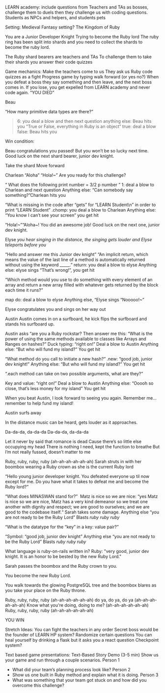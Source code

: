 

LEARN academy: include questions from 
Teachers and TAs as bosses, challenge them to duels then they challenge us with coding questions.
Students as NPCs and helpers, and students pets

Setting:
Medieval Fantasy setting?
The Kingdom of Ruby

You are a Junior Developer Knight
Trying to become the Ruby lord
The ruby ring has been split into shards and you need to collect the shards to become the ruby lord.

The Ruby shard bearers are teachers and TAs
To challenge them to take their shards you answer their code quizzes

Game mechanics:
Make the teachers come to us
They ask us Ruby code quizzes as a fight
Progress game by typing walk forward (or yes no?)
When you defeat a boss they say something and then leave, and the next boss comes in.
If you lose, you get expelled from LEARN academy and never code again.
“YOU DIED”

Beau
     
“How many primitive data types are there?”
> 6: you deal a blow and then next question
> anything else: Beau hits you
“True or False, everything in Ruby is an object” 
 > true: deal a blow
 > false: Beau hits you

Win condition: 

Beau congratulations you passed! But you won’t be so lucky next time. Good luck on the next shard bearer, junior dev knight.

Take the shard
Move forward

Charlean
“Aloha” “Hola!~” Are you ready for this challenge?

“
What does the following print number = 3/2
p number
”
1: deal a blow to Charlean and next question
Anything else: “Can somebody say something?”Charlean hits you

“What is missing in the code after “gets” for 
“LEARN Student\n” in order to print “LEARN Student”
.chomp: you deal a blow to Charlean
Anything else: “You know I can’t see your screen”  you get hit

“Hola!~”“Aloha~!  You did an awesome job! Good luck on the next one, junior dev knight.

Elyse
*you hear singing in the distance, the singing gets louder and Elyse teleports before you*

“Hello and answer me this Junior dev knight”
“An implicit return, which means the value of the last line of a method is automatically returned without using the keyword _____.”
return: you deal a blow to elyse
Anything else: elyse sings “That’s wrong!”, you get hit

“Which method would you use to do something with every element of an array and return a new array filled with whatever gets returned by the block each time it runs?”

map do: deal a blow to elyse
Anything else, “Elyse sings “Nooooo!~”

Elyse congratulates you and sings on her way out

Austin
Austin comes in on a surfboard, he kick flips the surfboard and stands his surfboard up.

Austin asks “are you a Ruby rockstar? Then answer me this:
“What is the power of using the same methods available to classes like Arrays and Ranges on hashes?”
Duck typing: “right on!” Deal a blow to Austin
Anything else: “But who will fund my island?” You get hit

“What method do you call to initiate a new hash?”
.new: “good job, junior dev knight!”
Anything else: “But who will fund my island?” You get hit

“.each method can take on two possible arguments, what are they?”

Key and value: “right on!” Deal a blow to Austin
Anything else: “Ooooh so close, that’s less money for my island” You get hit

When you beat Austin, I look forward to seeing you again. Remember me…
remember to help fund my island!

Austin surfs away

In the distance music can be heard, gets louder as it approaches.

Da-da-da, da-da-da
Da-da-da, da-da-da

Let it never by said that romance is dead
Cause there’s so little else occupying my head
There is nothing I need, kept the function to breathe
But I’m not really fussed, doesn’t matter to me

Ruby, ruby, ruby, ruby (ah-ah-ah-ah-ah-ah)
Sarah struts in with her boombox wearing a Ruby crown as she is the current Ruby lord

“Hello young junior developer knight. You defeated everyone up til now except for me. Do you have what it takes to defeat me and become the Ruby lord?”

“What does MINASWAN stand for?” 
Matz is nice so we are nice: “yes Matz is nice so we are nice, Matz has a very kind demeanor so we treat one another with dignity and respect; we are good to ourselves; and we are good to the codebase itself.“ Sarah takes some damage. 
Anything else “you are not ready to be the Ruby Lord”
Blasts *ruby ruby ruby*

“What is the datatype for the “key” in a key: value pair?”

“Symbol: “good job, junior dev knight”
Anything else “you are not ready to be the Ruby Lord”
Blasts *ruby ruby ruby*

What language is ruby-on-rails written in?
Ruby: "very good, junior dev knight. It is an honor to be bested by the new Ruby Lord."

Sarah passes the boombox and the Ruby crown to you.

You become the new Ruby Lord.

You walk towards the glowing PostgreSQL tree and the boombox blares as you take your place on the Ruby throne.

Ruby, ruby, ruby, ruby (ah-ah-ah-ah-ah-ah)
do ya, do ya, do ya (ah-ah-ah-ah-ah-ah)
Know what you're doing, doing to me? (ah-ah-ah-ah-ah-ah)
Ruby, ruby, ruby, ruby (ah-ah-ah-ah-ah-ah)

YOU WIN

Stretch Ideas:
You can fight the teachers in any order
Secret boss would be the founder of LEARN
HP system?
Randomize certain questions
You can heal yourself by drinking a flask but it asks you a react question
Checkpoint system?

Text based game presentations:
Text-Based Story Demo (3-5 min)
Show us your game and run through a couple scenarios.
Person 1
- What did your team’s planning process look like?
Person 2
- Show us one built in Ruby method and explain what it is doing.
Person 3
- What was something that your team got stuck on and how did you overcome this challenge?